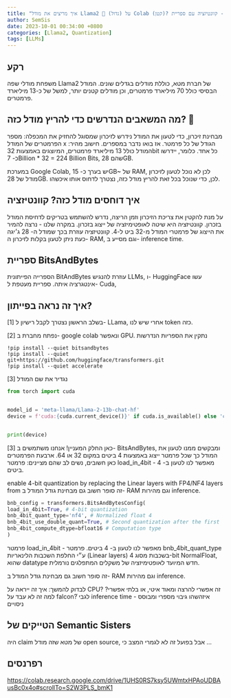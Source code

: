 ```yaml
---
title: "איך מריצים את מודל Llama2 🦙 (גדול) על Colab (קטן)? רמז - קוונטיזציה עם ספריית BitsAndBytes"
author: SemSis 
date: 2023-10-01 00:34:00 +0800
categories: [Llama2, Quantization]
tags: [LLMs]
---
```


## רקע

משפחת מודלי שפה Llama2 של חברת מטא, כוללת מודלים בגדלים שונים. המודל הבסיסי כולל 70 מיליארד פרמטרים, וכן מודלים קטנים יותר, למשל של כ-13 מיליארד פרמטרים.


## מה המשאבים הנדרשים כדי להריץ מודל כזה? 🔨

מבחינת זיכרון, כדי לטעון את המודל נידרש לזיכרון שמסוגל להחזיק את המכפלה: מספר הפרמטרים של המודל x הגודל של כל פרמטר.
אז בואו נדבר במספרים.
חישוב מהיר: המודל כולל 13 מיליארד פרמטרים, המיוצגים באמצעות 32bit כל אחד.
כלומר, יידרשו כ- 7Billion * 32 = 224 Billion Bits, שהם 28GB.

במערכת Google Colab, יש בערך כ- 15GB~ של RAM, לכן לא נוכל לטעון לזיכרון מודל של 28GB.
לכן, כדי שנוכל בכל זאת להריץ מודל כזה, נצטרך לדחוס אותו איכשהו.

## איך דוחסים מודל כזה? קוונטיזציה
על מנת להקטין את צריכת הזיכרון וזמן הריצה, נדרש להשתמש בטריקים לדחיסת המודל בזכרון. קוונטיזציה היא שיטה לאופטימיזציה של ייצוג בזכרון. במקרה שלנו - נרצה להמיר את הייצוג של פרמטרי המודל מ-32 ביט ל-4.
קוונטיזציה עוזרת בכך שמודל ה- 28 ג׳יגה כעת ניתן לטעון בקלות לזיכרון ה- RAM, וגם מסייע ב- inference time.

## ספריית BitsAndBytes

הספרייה הפייתונית BitAndBytes עוזרת להנגיש LLMs, ו- HuggingFace עשו אינטגרציה איתה. ספריית מעטפת ל- Cuda, 


## איך זה נראה בפייתון?

[1] בשלב הראשון נצטרך לקבל רישיון ל- LLama, אחרי שיש לנו token כזה.


[2] נפתח מחברת ב- google colab ונאפשר GPU.
נתקין את הספריות הנדרשות



```console
!pip install --quiet bitsandbytes
!pip install --quiet git+https://github.com/huggingface/transformers.git
!pip install --quiet accelerate
```

[3] נגדיר את שם המודל

```python
from torch import cuda


model_id = 'meta-llama/Llama-2-13b-chat-hf'
device = f'cuda:{cuda.current_device()}' if cuda.is_available() else 'cpu'


print(device)
```

[3] כאן החלק המעניין! אנחנו משתמשים ב- BitsAndBytes, ומבקשים ממנו לטעון את המודל כך שכל פרמטר ייצוג באמצעות 4 ביטים במקום 32 או 64. ארבעת הפרמטרים כאן חשובים, נשים לב שהם מציינים:
פרמטר load_in_4bit - מאפשר לנו לטעון ב- 4 ביטים. 

enable 4-bit quantization by replacing the Linear layers with FP4/NF4 layers from
זה סופר חשוב גם מבחינת גודל המודל ב- RAM וגם מהירות inference.  



```python
bnb_config = transformers.BitsAndBytesConfig(
load_in_4bit=True, # 4-bit quantization
bnb_4bit_quant_type='nf4', # Normalized float 4
bnb_4bit_use_double_quant=True, # Second quantization after the first
bnb_4bit_compute_dtype=bfloat16 # Computation type
)
```

פרמטר load_in_4bit - מאפשר לנו לטעון ב- 4 ביטים.
פרמטר bnb_4bit_quant_type ע״י החלפת השכבות הלינאריות (Linear layers) בשכבות מסוג 4-bit NormalFloat, שהוא datatype חדש המיועד לאופטימיזציה של משקלים המתפלגים נורמלית.

זה סופר חשוב גם מבחינת גודל המודל ב- RAM וגם מהירות inference.  


לבדוק להמשך:
איך זה ייראה על CPU? זה אפשרי להרצה ומאוד איטי, או בלתי אפשרי?
למה זה לא עבד על falcon?ֿ
לגבי inference time - איזהשהו גיבוי מספרי ומבוסס ניסויים






## הטייקים של Semantic Sisters

היה claim של מטא שזה מודל open source, אבל בפועל זה לא לגמרי המצב כי …


## רפרנסים

https://colab.research.google.com/drive/1UHS0RS7ksy5UWmtxHPAoUDBAusBc0x4o#scrollTo=S2W3PLS_bmK1
